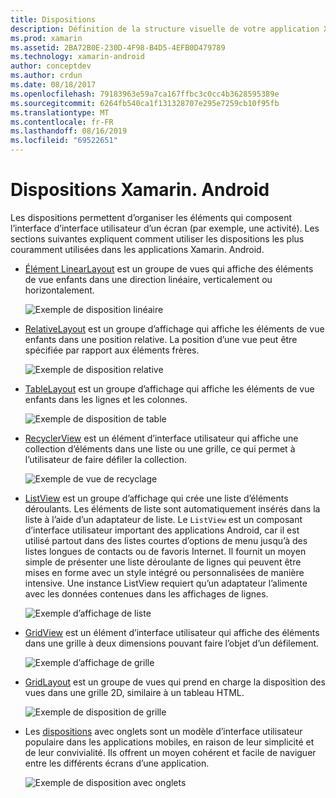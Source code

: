 ```yaml
---
title: Dispositions
description: Définition de la structure visuelle de votre application Xamarin. Android
ms.prod: xamarin
ms.assetid: 2BA72B0E-230D-4F98-B4D5-4EFB0D479789
ms.technology: xamarin-android
author: conceptdev
ms.author: crdun
ms.date: 08/18/2017
ms.openlocfilehash: 79183963e59a7ca167ffbc3c0cc4b3628595389e
ms.sourcegitcommit: 6264fb540ca1f131328707e295e7259cb10f95fb
ms.translationtype: MT
ms.contentlocale: fr-FR
ms.lasthandoff: 08/16/2019
ms.locfileid: "69522651"
---
```

# <a name="xamarinandroid-layouts"></a>Dispositions Xamarin. Android

Les dispositions permettent d’organiser les éléments qui composent l’interface d’interface utilisateur d’un écran (par exemple, une activité). Les sections suivantes expliquent comment utiliser les dispositions les plus couramment utilisées dans les applications Xamarin. Android.

- [Élément LinearLayout](~/android/user-interface/layouts/linear-layout.md) est un groupe de vues qui affiche des éléments de vue enfants dans une direction linéaire, verticalement ou horizontalement.

    ![Exemple de disposition linéaire](images/linear-layout.png)

- [RelativeLayout](~/android/user-interface/layouts/relative-layout.md) est un groupe d’affichage qui affiche les éléments de vue enfants dans une position relative. La position d’une vue peut être spécifiée par rapport aux éléments frères.

    ![Exemple de disposition relative](images/relative-layout.png)

- [TableLayout](~/android/user-interface/layouts/table-layout.md) est un groupe d’affichage qui affiche les éléments de vue enfants dans les lignes et les colonnes.

    ![Exemple de disposition de table](images/table-layout.png)

- [RecyclerView](~/android/user-interface/layouts/recycler-view/index.md) est un élément d’interface utilisateur qui affiche une collection d’éléments dans une liste ou une grille, ce qui permet à l’utilisateur de faire défiler la collection.

    ![Exemple de vue de recyclage](images/recycler-view.png)

- [ListView](~/android/user-interface/layouts/list-view/index.md) est un groupe d’affichage qui crée une liste d’éléments déroulants. Les éléments de liste sont automatiquement insérés dans la liste à l’aide d’un adaptateur de liste. Le `ListView` est un composant d’interface utilisateur important des applications Android, car il est utilisé partout dans des listes courtes d’options de menu jusqu’à des listes longues de contacts ou de favoris Internet. Il fournit un moyen simple de présenter une liste déroulante de lignes qui peuvent être mises en forme avec un style intégré ou personnalisées de manière intensive. Une instance ListView requiert qu’un adaptateur l’alimente avec les données contenues dans les affichages de lignes.

    ![Exemple d’affichage de liste](images/list-view.png)

- [GridView](~/android/user-interface/layouts/grid-view.md) est un élément d’interface utilisateur qui affiche des éléments dans une grille à deux dimensions pouvant faire l’objet d’un défilement.

    ![Exemple d’affichage de grille](images/grid-view.png)

- [GridLayout](~/android/user-interface/layouts/grid-layout.md) est un groupe de vues qui prend en charge la disposition des vues dans une grille 2D, similaire à un tableau HTML.

    ![Exemple de disposition de grille](images/grid-layout.png)

- Les [dispositions](~/android/user-interface/layouts/tab-layout/index.md) avec onglets sont un modèle d’interface utilisateur populaire dans les applications mobiles, en raison de leur simplicité et de leur convivialité. Ils offrent un moyen cohérent et facile de naviguer entre les différents écrans d’une application.

    ![Exemple de disposition avec onglets](images/tabbed-layout.png)
 
